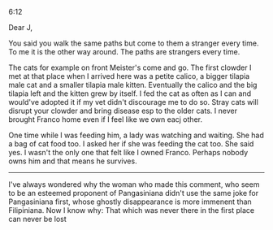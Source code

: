 6:12

Dear J,

You said you walk the same paths but come to them a stranger every time. To me it is the other way around. The paths are strangers every time.

The cats for example on front Meister's come and go. The first clowder I met at that place when I arrived here was a petite calico, a bigger tilapia male cat and a smaller tilapia male kitten. Eventually the calico and the big tilapia left and the kitten grew by itself. I fed the cat as often as I can and would've adopted it if my vet didn't discourage me to do so. Stray cats will disrupt your clowder and bring disease esp to the older cats. I never brought Franco home even if I feel like we own eacj other.

One time while I was feeding him, a lady was watching and waiting. She had a bag of cat food too. I asked her if she was feeding the cat too. She said yes. I wasn't the only one that felt like I owned Franco. Perhaps nobody owns him and that means he survives.

---
I've always wondered why the woman who made this comment, who seem to be an esteemed proponent of Pangasiniana didn't use the same joke for Pangasiniana first, whose ghostly disappearance is more immenent than Filipiniana. Now I know why: That which was never there in the first place can never be lost
